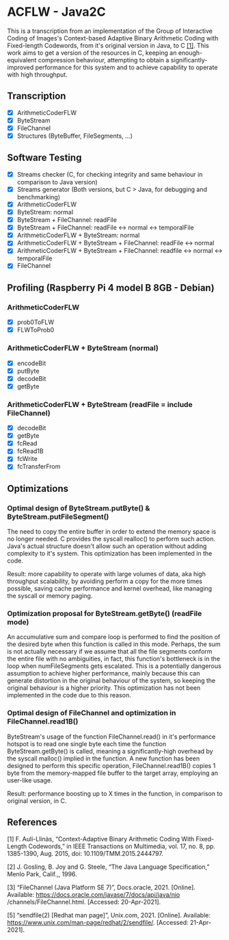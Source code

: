 # ACFLW - Java2C
This is a transcription from an implementation of the Group of Interactive Coding of Images's Context-based Adaptive Binary Arithmetic Coding with Fixed-length Codewords, from it's original version in Java, to C [[1]](#1).
This work aims to get a version of the resources in C, keeping an enough-equivalent compression behaviour, attempting to obtain a significantly-improved performance for this system and to achieve capability to operate with high throughput.

## Transcription
  - [X] ArithmeticCoderFLW
  - [X] ByteStream
  - [X] FileChannel
  - [X] Structures (ByteBuffer, FileSegments, ...)
## Software Testing
  - [X] Streams checker (C, for checking integrity and same behaviour in comparison to Java version)
  - [X] Streams generator (Both versions, but C > Java, for debugging and benchmarking)
  - [X] ArithmeticCoderFLW
  - [X] ByteStream: normal
  - [X] ByteStream + FileChannel: readFile
  - [X] ByteStream + FileChannel: readFile <-> normal <-> temporalFile
  - [X] ArithmeticCoderFLW + ByteStream: normal
  - [X] ArithmeticCoderFLW + ByteStream + FileChannel: readFile <-> normal
  - [X] ArithmeticCoderFLW + ByteStream + FileChannel: readfile <-> normal <-> temporalFile
  - [X] FileChannel
## Profiling (Raspberry Pi 4 model B 8GB - Debian)
### ArithmeticCoderFLW
  - [X] prob0ToFLW
  - [X] FLWToProb0
### ArithmeticCoderFLW + ByteStream (normal)
  - [X] encodeBit
  - [X] putByte
  - [X] decodeBit
  - [X] getByte
### ArithmeticCoderFLW + ByteStream (readFile = include FileChannel)
  - [X] decodeBit
  - [X] getByte
  - [X] fcRead
  - [X] fcRead1B
  - [X] fcWrite
  - [X] fcTransferFrom

## Optimizations
### Optimal design of ByteStream.putByte() & ByteStream.putFileSegment()
The need to copy the entire buffer in order to extend the memory space is no longer needed.
C provides the syscall realloc() to perform such action. Java's actual structure doesn't allow such an operation without adding complexity to it's system. This optimization has been implemented in the code.

Result: more capability to operate with large volumes of data, aka high throughput scalability, by avoiding perform a copy for the more times possible, saving cache performance and kernel overhead, like managing the syscall or memory paging.

### Optimization proposal for ByteStream.getByte() (readFile mode)
An accumulative sum and compare loop is performed to find the position of the desired byte when this function is called in this mode. Perhaps, the sum is not actually necessary if we assume that all the file segments conform the entire file with no ambiguities, in fact, this function's bottleneck is in the loop when numFileSegments gets escalated. This is a potentially dangerous assumption to achieve higher performance, mainly because this can generate distortion in the original behaviour of the system, so keeping the original behaviour is a higher priority. This optimization has not been implemented in the code due to this reason.

### Optimal design of FileChannel and optimization in FileChannel.read1B()
ByteStream's usage of the function FileChannel.read() in it's performance hotspot is to read one single byte each time the function ByteStream.getByte() is called, meaning a significantly-high overhead by the syscall malloc() implied in the function. A new function has been designed to perform this specific operation, FileChannel.read1B() copies 1 byte from the memory-mapped file buffer to the target array, employing an user-like usage.

Result: performance boosting up to X times in the function, in comparison to original version, in C.

## References
<a id="1">[1]</a>
F. Aulí-Llinàs, “Context-Adaptive Binary Arithmetic Coding With Fixed-Length Codewords,” in IEEE Transactions on Multimedia, vol. 17, no. 8, pp. 1385-1390, Aug. 2015, doi: 10.1109/TMM.2015.2444797.

<a id="2">[2]</a>
J. Gosling, B. Joy and G. Steele, “The Java Language Specification,” Menlo Park, Calif.,, 1996.

<a id="3">[3]</a>
“FileChannel (Java Platform SE 7)”, Docs.oracle, 2021. [Online]. Available: https://docs.oracle.com/javase/7/docs/api/java/nio /channels/FileChannel.html. [Accessed: 20-Apr-2021].

<a id="5">[5]</a>
“sendfile(2) [Redhat man page]”, Unix.com, 2021. [Online]. Available: https://www.unix.com/man-page/redhat/2/sendfile/. [Accessed: 21-Apr-2021].
